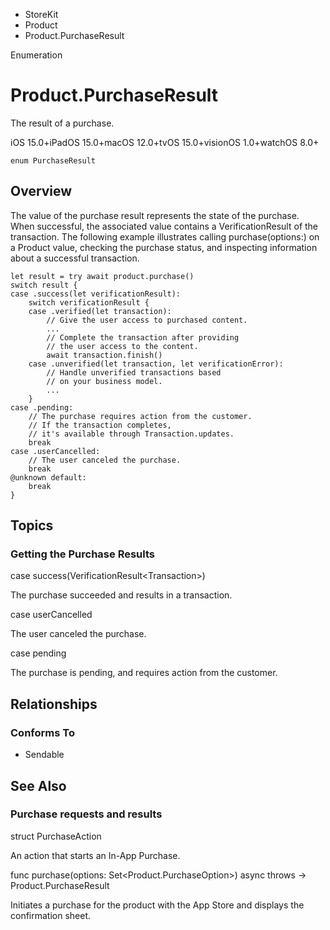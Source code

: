 

- StoreKit
- Product
-  Product.PurchaseResult 

Enumeration

# Product.PurchaseResult

The result of a purchase.

iOS 15.0+iPadOS 15.0+macOS 12.0+tvOS 15.0+visionOS 1.0+watchOS 8.0+

``` source
enum PurchaseResult
```

## Overview

The value of the purchase result represents the state of the purchase. When successful, the associated value contains a VerificationResult of the transaction. The following example illustrates calling purchase(options:) on a Product value, checking the purchase status, and inspecting information about a successful transaction.

```
let result = try await product.purchase()
switch result {
case .success(let verificationResult):
    switch verificationResult {
    case .verified(let transaction):
        // Give the user access to purchased content.
        ...
        // Complete the transaction after providing
        // the user access to the content.
        await transaction.finish()
    case .unverified(let transaction, let verificationError):
        // Handle unverified transactions based 
        // on your business model.
        ...
    }
case .pending:
    // The purchase requires action from the customer. 
    // If the transaction completes, 
    // it's available through Transaction.updates.
    break
case .userCancelled:
    // The user canceled the purchase.
    break
@unknown default:
    break
}

```

## Topics

### Getting the Purchase Results

case success(VerificationResult&lt;Transaction>)

The purchase succeeded and results in a transaction.

case userCancelled

The user canceled the purchase.

case pending

The purchase is pending, and requires action from the customer.

## Relationships

### Conforms To

- Sendable

## See Also

### Purchase requests and results

struct PurchaseAction

An action that starts an In-App Purchase.

func purchase(options: Set&lt;Product.PurchaseOption>) async throws -> Product.PurchaseResult

Initiates a purchase for the product with the App Store and displays the confirmation sheet.

